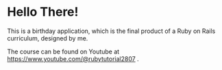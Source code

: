 # Hello There!

This is a birthday application, which is the final product of a Ruby on Rails curriculum, designed by me.

The course can be found on Youtube at https://www.youtube.com/@rubytutorial2807 .
